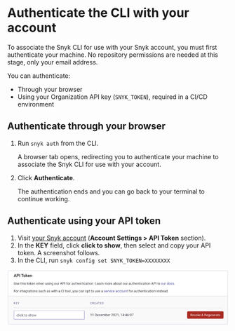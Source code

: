 # Authenticate the CLI with your account

To associate the Snyk CLI for use with your Snyk account, you must first authenticate your machine. No repository permissions are needed at this stage, only your email address.

You can authenticate:

* Through your browser
* Using your Organization API key (`SNYK_TOKEN`), required in a CI/CD environment

## Authenticate through your browser

1.  Run `snyk auth` from the CLI.

    A browser tab opens, redirecting you to authenticate your machine to associate the Snyk CLI for use with your account.
2.  Click **Authenticate**.

    The authentication ends and you can go back to your terminal to continue working.

## Authenticate using your API token

1. Visit [your Snyk account](https://app.snyk.io/account) (**Account Settings > API Token** section).
2. In the **KEY** field, click **click to show**, then select and copy your API token. A screenshot follows.
3. In the CLI, run `snyk config set SNYK_TOKEN=XXXXXXXX`&#x20;

![Snyk Account Settings, API Token](../../../.gitbook/assets/API-token-CLI-auth-details-22-01.png)
